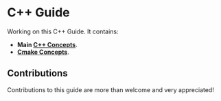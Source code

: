 # C++ Guide

Working on this C++ Guide. It contains:

- **Main [C++ Concepts](Cpp_concepts.md)**.
- **[Cmake Concepts](Make_Cmake.md)**.

## Contributions

Contributions to this guide are more than welcome and very appreciated!

